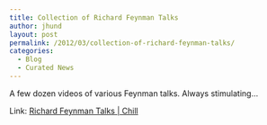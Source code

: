 ```yaml
---
title: Collection of Richard Feynman Talks
author: jhund
layout: post
permalink: /2012/03/collection-of-richard-feynman-talks/
categories:
  - Blog
  - Curated News
---
```

A few dozen videos of various Feynman talks. Always stimulating&#8230;

Link: [Richard Feynman Talks | Chill][1]

 [1]: http://bit.ly/wddEen